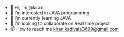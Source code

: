 - 👋 Hi, I’m @kiran
- 👀 I’m interested in JAVA programming
- 🌱 I’m currently learning JAVA 
- 💞️ I’m looking to collaborate on Real time project
- 📫 How to reach me kiran.kadiyala3699@gmail.com

<!---
kiran3699/kiran3699 is a ✨ special ✨ repository because its `README.md` (this file) appears on your GitHub profile.
You can click the Preview link to take a look at your changes.
--->
